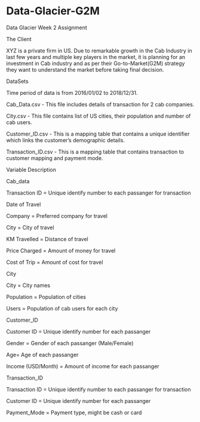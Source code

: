 # Data-Glacier-G2M
Data Glacier Week 2 Assignment

The Client

XYZ is a private firm in US. Due to remarkable growth in the Cab Industry in last few years and multiple key players in the market, it is planning for an investment in Cab industry and as per their Go-to-Market(G2M) strategy they want to understand the market before taking final decision.

DataSets

Time period of data is from 2016/01/02 to 2018/12/31.

Cab_Data.csv - This file includes details of transaction for 2 cab companies.

City.csv - This file contains list of US cities, their population and number of cab users.

Customer_ID.csv - This is a mapping table that contains a unique identifier which links the customer’s demographic details.

Transaction_ID.csv - This is a mapping table that contains transaction to customer mapping and payment mode.

Variable Description

Cab_data

Transaction ID = Unique identify number to each passanger for transaction

Date of Travel

Company = Preferred company for travel

City = City of travel

KM Travelled = Distance of travel

Price Charged = Amount of money for travel

Cost of Trip = Amount of cost for travel

City

City = City names

Population = Population of cities

Users = Population of cab users for each city

Customer_ID

Customer ID = Unique identify number for each passanger

Gender = Gender of each passanger (Male/Female)

Age= Age of each passanger

Income (USD/Month) = Amount of income for each passanger

Transaction_ID

Transaction ID = Unique identify number to each passanger for transaction

Customer ID = Unique identify number for each passanger

Payment_Mode = Payment type, might be cash or card
